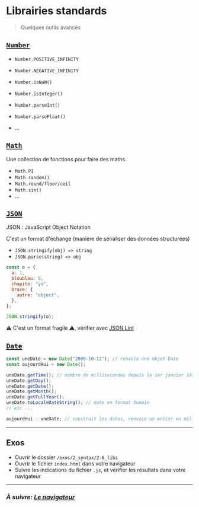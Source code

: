 # Librairies standards

> Quelques outils avancés

## [`Number`](https://developer.mozilla.org/en-US/docs/Web/JavaScript/Reference/Global_Objects/Number)

- `Number.POSITIVE_INFINITY`
- `Number.NEGATIVE_INFINITY`

- `Number.isNaN()`
- `Number.isInteger()`
- `Number.parseInt()`
- `Number.parseFloat()`
- ...


## [`Math`](https://developer.mozilla.org/fr/docs/Web/JavaScript/Reference/Objets_globaux/Math)

Une collection de fonctions pour faire des maths.

- `Math.PI`
- `Math.random()`
- `Math.round/floor/ceil`
- `Math.sin()`
- ...

## [`JSON`](https://developer.mozilla.org/fr/docs/Web/JavaScript/Reference/Objets_globaux/JSON)

JSON : JavaScript Object Notation

C'est un format d'échange (manière de sérialiser des données structurées)

- `JSON.stringify(obj) => string`
- `JSON.parse(string) => obj`

```js
const o = {
  a: 1,
  bloublou: 9,
  chapito: "yo",
  brave: {
    autre: "object",
  },
};

JSON.stringify(o);
```

⚠ C'est un format fragile ⚠, vérifier avec [JSON Lint](https://jsonlint.com/)

## [`Date`](https://developer.mozilla.org/en-US/docs/Web/JavaScript/Reference/Global_Objects/Date)

```js
const uneDate = new Date("2009-10-12"); // renvoie une objet Date
const aujourdHui = new Date();

uneDate.getTime(); // nombre de millisecondes depuis le 1er janvier 1970
uneDate.getDay();
uneDate.getDate();
uneDate.getMonth();
uneDate.getFullYear();
uneDate.toLocaleDateString(); // date en format humain
// etc ...

aujourdHui - uneDate; // soustrait les dates, renvoie un entier en millisecondes
```

---

## Exos

- Ouvrir le dossier `/exos/2_syntax/2-6_libs`
- Ouvrir le fichier `index.html` dans votre navigateur
- Suivre les indications du fichier `.js`, et vérifier les résultats dans
  votre navigateur

---

### _À suivre: [Le navigateur](../3_browser/3-0_devtools.md)_
